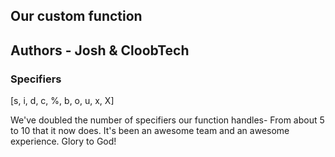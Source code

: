 ## Our custom <Printf> function

## Authors - Josh & CloobTech

### Specifiers
[s, i, d, c, %, b, o, u, x, X]

We've doubled the number of specifiers our function handles- From about 5 to 10 that it now does.
It's been an awesome team and an awesome experience.
Glory to God!
